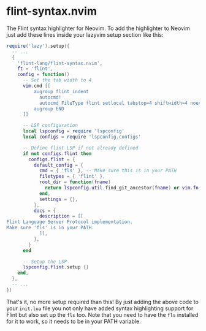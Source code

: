# flint-syntax.nvim

The Flint syntax highlighter for Neovim. To add the highlighter to Neovim just add these lines inside your lazyvim setup section like this:

```lua
require('lazy').setup({
  -- ...
  {
    'flint-lang/flint-syntax.nvim',
    ft = 'flint',
    config = function()
      -- Set the tab width to 4
      vim.cmd [[
          augroup flint_indent
            autocmd!
            autocmd FileType flint setlocal tabstop=4 shiftwidth=4 noexpandtab
          augroup END
      ]]

      -- LSP configuration
      local lspconfig = require 'lspconfig'
      local configs = require 'lspconfig.configs'

      -- Define flint LSP if not already defined
      if not configs.flint then
        configs.flint = {
          default_config = {
            cmd = { 'fls' }, -- Make sure this is in your PATH
            filetypes = { 'flint' },
            root_dir = function(fname)
              return lspconfig.util.find_git_ancestor(fname) or vim.fn.getcwd()
            end,
            settings = {},
          },
          docs = {
            description = [[
Flint Language Server Protocol implementation.
Make sure 'fls' is in your PATH.
            ]],
          },
        }
      end

      -- Setup the LSP
      lspconfig.flint.setup {}
    end,
  },
  -- ...
})
```

That's it, no more setup required than this! By just adding the above code to your `init.lua` file you not only have added syntax highlighting support for Flint but also set up the `fls` too. Note that you need to have the `fls` installed for it to work, so it needs to be in your PATH variable.
